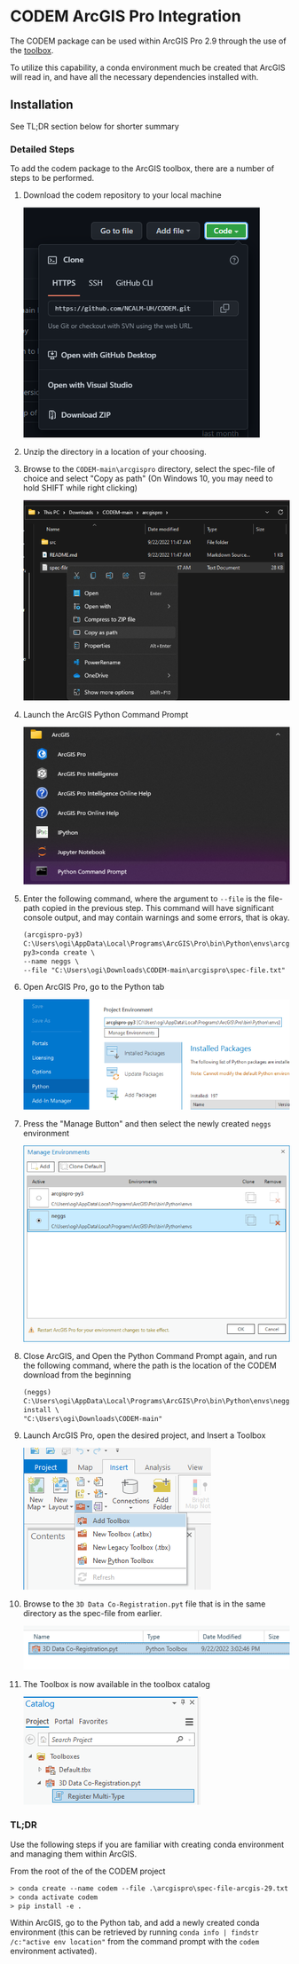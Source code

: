 # CODEM ArcGIS Pro Integration

The CODEM package can be used within ArcGIS Pro 2.9 through the use of the [toolbox](./3D%20Data%20Co-Registration.pyt).

To utilize this capability, a conda environment much be created that ArcGIS will read in, and have all the necessary dependencies installed with.

## Installation

See TL;DR section below for shorter summary

### Detailed Steps

To add the codem package to the ArcGIS toolbox, there are a number of steps to be performed.

1. Download the codem repository to your local machine

    ![github_download](images/github_download.png)
1. Unzip the directory in a location of your choosing.
1. Browse to the `CODEM-main\arcgispro` directory, select the spec-file of choice and select "Copy as path" (On Windows 10, you may need to hold SHIFT while right clicking)

    ![copy_as_path](images/copy_as_path.png)
1. Launch the ArcGIS Python Command Prompt

    ![python_command_prompt](images/python_cmd_prompt.png)
1. Enter the following command, where the argument to `--file` is the file-path copied in the previous step.  This command will have significant console output, and may contain warnings and some errors, that is okay.

    ```doscon
    (arcgispro-py3) C:\Users\ogi\AppData\Local\Programs\ArcGIS\Pro\bin\Python\envs\arcgispro-py3>conda create \
    --name neggs \
    --file "C:\Users\ogi\Downloads\CODEM-main\arcgispro\spec-file.txt"
    ```

1. Open ArcGIS Pro, go to the Python tab

    ![arcgis_python_envs](images/arcgis_python_envs.png)
1. Press the "Manage Button" and then select the newly created `neggs` environment

    ![arcgis_select_neggs](images/arcgis_select_neggs.png)
1. Close ArcGIS, and Open the Python Command Prompt again, and run the following command, where the path is the location of the CODEM download from the beginning

    ```doscon
    (neggs) C:\Users\ogi\AppData\Local\Programs\ArcGIS\Pro\bin\Python\envs\neggs>pip install \
    "C:\Users\ogi\Downloads\CODEM-main"
    ```

1. Launch ArcGIS Pro, open the desired project, and Insert a Toolbox

    ![arcgis_add_toolbox](images/arcgis_add_toolbox.png)
1. Browse to the `3D Data Co-Registration.pyt` file that is in the same directory as the spec-file from earlier.

    ![arcgis_find_toolbox](images/arcgis_find_toolbox.png)
1. The Toolbox is now available in the toolbox catalog

    ![arcgis_toolbox_loaded](images/arcgis_toolbox_loaded.png)

### TL;DR

Use the following steps if you are familiar with creating conda environment and managing them within ArcGIS.

From the root of the of the CODEM project

```doscon
> conda create --name codem --file .\arcgispro\spec-file-arcgis-29.txt
> conda activate codem
> pip install -e .
```

Within ArcGIS, go to the Python tab, and add a newly created conda environment (this can be retrieved by running `conda info | findstr /c:"active env location"` from the command prompt with the `codem` environment activated).
